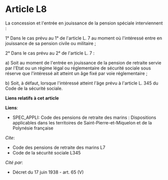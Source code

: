 # Article L8

La concession et l'entrée en jouissance de la pension spéciale interviennent :

1° Dans le cas prévu au 1° de l'article L. 7 au moment où l'intéressé entre en jouissance de sa pension civile ou militaire ;

2° Dans le cas prévu au 2° de l'article L. 7 :

a) Soit au moment de l'entrée en jouissance de la pension de retraite servie par l'Etat ou un régime légal ou réglementaire
de sécurité sociale sous réserve que l'intéressé ait atteint un âge fixé par voie réglementaire ;

b) Soit, à défaut, lorsque l'intéressé atteint l'âge prévu à l'article L. 345 du Code de la sécurité sociale.

**Liens relatifs à cet article**

**Liens**:

  - SPEC_APPLI: Code des pensions de retraite des marins : Dispositions applicables dans les territoires de Saint-Pierre-et-Miquelon et de la Polynésie française

_Cite_:

  - Code des pensions de retraite des marins L7
  - Code de la sécurité sociale L345

_Cité par_:

  - Décret du 17 juin 1938 - art. 65 (V)
